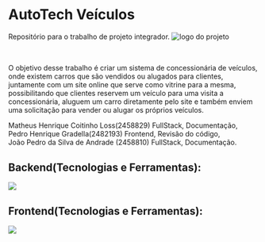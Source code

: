 # AutoTech Veículos
Repositório para o trabalho de projeto integrador.
<img src = "https://media.discordapp.net/attachments/1139617705054449685/1149808713285243022/FundoEstranho_2-PhotoRoom.png-PhotoRoom.png?width=625&height=625" alt ="logo do projeto"></img>
##
<br/>O objetivo desse trabalho é criar um sistema de concessionária de veículos, onde existem carros que são vendidos ou alugados para clientes, juntamente com um site online que serve como vitrine para a mesma, possibilitando que clientes reservem um veículo para uma visita a concessionária, aluguem um carro diretamente pelo site e também enviem uma solicitação para vender ou alugar os próprios veículos. 

Matheus Henrique Coitinho Loss(2458829) FullStack, Documentação,<br/> 
Pedro Henrique Gradella(2482193) Frontend, Revisão do código,<br/>
João Pedro da Silva de Andrade (2458810) FullStack, Documentação.

<h2>Backend(Tecnologias e Ferramentas):</h2> <a href="https://skillicons.dev">
    <img src="https://skillicons.dev/icons?i=python,django"/>
  </a>
</p>
<h2>Frontend(Tecnologias e Ferramentas):</h2> <a href="https://skillicons.dev">
    <img src="https://skillicons.dev/icons?i=javascript,next,css,html,figma"/>
  </a>
</p>